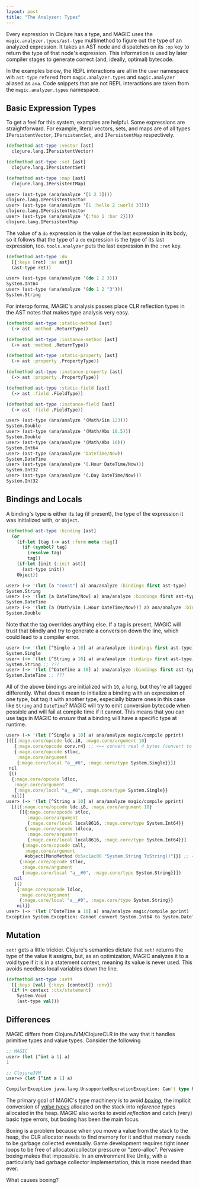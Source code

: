 ```yaml
---
layout: post
title: "The Analyzer: Types"
---
```


Every expression in Clojure has a type, and MAGIC uses the `magic.analyzer.types/ast-type` multimethod to figure out the type of an analyzed expression. It takes an AST node and dispatches on its `:op` key to return the type of that node's expression. This information is used by later compiler stages to generate correct (and, ideally, optimal) bytecode.

In the examples below, the REPL interactions are all in the `user` namespace wih `ast-type` `refer`ed from `magic.analyzer.types` and `magic.analyzer` aliased as `ana`. Code snippets that are not REPL interactions are taken from the `magic.analyzer.types` namespace.

## Basic Expression Types

To get a feel for this system, examples are helpful. Some expressions are straightforward. For example, literal vectors, sets, and maps are of all types `IPersistentVector`, `IPersistentSet`, and `IPersistentMap` respectively.

```clj
(defmethod ast-type :vector [ast]
  clojure.lang.IPersistentVector)

(defmethod ast-type :set [ast]
  clojure.lang.IPersistentSet)

(defmethod ast-type :map [ast]
  clojure.lang.IPersistentMap)
```

```clj
user> (ast-type (ana/analyze '[1 2 3])))
clojure.lang.IPersistentVector
user> (ast-type (ana/analyze '[1 :hello 2 :world 3])))
clojure.lang.IPersistentVector
user> (ast-type (ana/analyze '{:foo 1 :bar 2})))
clojure.lang.IPersistentMap
```

The value of a `do` expression is the value of the last expression in its body, so it follows that the type of a `do` expression is the type of its last expression, too. `tools.analyzer` puts the last expression in the `:ret` key.

```clj
(defmethod ast-type :do
  [{:keys [ret] :as ast}]
  (ast-type ret))
```

```clj
user> (ast-type (ana/analyze '(do 1 2 3)))
System.Int64
user> (ast-type (ana/analyze '(do 1 2 "3")))
System.String
```

For interop forms, MAGIC's analysis passes place CLR reflection types in the AST notes that makes type analysis very easy.

```clj
(defmethod ast-type :static-method [ast]
  (-> ast :method .ReturnType))

(defmethod ast-type :instance-method [ast]
  (-> ast :method .ReturnType))

(defmethod ast-type :static-property [ast]
  (-> ast :property .PropertyType))

(defmethod ast-type :instance-property [ast]
  (-> ast :property .PropertyType))

(defmethod ast-type :static-field [ast]
  (-> ast :field .FieldType))

(defmethod ast-type :instance-field [ast]
  (-> ast :field .FieldType))
```

```clj
user> (ast-type (ana/analyze '(Math/Sin 123)))
System.Double
user> (ast-type (ana/analyze '(Math/Abs 10.5)))
System.Double
user> (ast-type (ana/analyze '(Math/Abs 10)))
System.Int64
user> (ast-type (ana/analyze 'DateTime/Now))
System.DateTime
user> (ast-type (ana/analyze '(.Hour DateTime/Now)))
System.Int32
user> (ast-type (ana/analyze '(.Day DateTime/Now)))
System.Int32
```

## Bindings and Locals

A binding's type is either its tag (if present), the type of the expression it was initialized with, or `Object`.

```clj
(defmethod ast-type :binding [ast]
  (or
    (if-let [tag (-> ast :form meta :tag)]
      (if (symbol? tag)
        (resolve tag)
        tag))
    (if-let [init (:init ast)]
      (ast-type init))
    Object))
```

```clj
user> (-> '(let [a "const"] a) ana/analyze :bindings first ast-type)
System.String
user> (-> '(let [a DateTime/Now] a) ana/analyze :bindings first ast-type)
System.DateTime
user> (-> '(let [a (Math/Sin (.Hour DateTime/Now))] a) ana/analyze :bindings first ast-type)
System.Double
```

Note that the tag overrides anything else. If a tag is present, MAGIC will trust that blindly and try to generate a conversion down the line, which could lead to a compiler error.

```clj
user> (-> '(let [^Single a 10] a) ana/analyze :bindings first ast-type)
System.Single
user> (-> '(let [^String a 10] a) ana/analyze :bindings first ast-type)
System.String ;; ???
user> (-> '(let [^DateTime a 10] a) ana/analyze :bindings first ast-type)
System.DateTime ;; ???
```

All of the above bindings are initialized with `10`, a long, but they're all tagged differently. What does it mean to initialize a binding with an expression of one type, but tag it with another type, especially bizarre ones in this case like `String` and `DateTime`? MAGIC will try to emit conversion bytecode when possible and will fail at compile time if it cannot. This means that you can use tags in MAGIC to *ensure* that a binding will have a specific type at runtime.

```clj
user> (-> '(let [^Single a 10] a) ana/analyze magic/compile pprint)
[([{:mage.core/opcode ldc.i8, :mage.core/argument 10}
   {:mage.core/opcode conv.r4} ;; <== convert real 4 bytes (convert to a float)
   {:mage.core/opcode stloc,
    :mage.core/argument
    {:mage.core/local "a__#0", :mage.core/type System.Single}}])
 nil
 [()
  {:mage.core/opcode ldloc,
   :mage.core/argument
   {:mage.core/local "a__#0", :mage.core/type System.Single}}
  nil]]
user> (-> '(let [^String a 10] a) ana/analyze magic/compile pprint)
  [([{:mage.core/opcode ldc.i8, :mage.core/argument 10}
     [[{:mage.core/opcode stloc,
        :mage.core/argument
        {:mage.core/local local8616, :mage.core/type System.Int64}}
       {:mage.core/opcode ldloca,
        :mage.core/argument
        {:mage.core/local local8616, :mage.core/type System.Int64}}]
      {:mage.core/opcode call,
       :mage.core/argument
       #object[MonoMethod 0x5ac1ac06 "System.String ToString()"]}] ;; <== convert to string by calling ToString
     {:mage.core/opcode stloc,
      :mage.core/argument
      {:mage.core/local "a__#0", :mage.core/type System.String}}])
   nil
   [()
    {:mage.core/opcode ldloc,
     :mage.core/argument
     {:mage.core/local "a__#0", :mage.core/type System.String}}
    nil]]
user> (-> '(let [^DateTime a 10] a) ana/analyze magic/compile pprint)
Exception System.Exception: Cannot convert System.Int64 to System.DateTime
```

## Mutation

`set!` gets a little trickier. Clojure's semantics dictate that `set!` returns the type of the value it assigns, but, as an optimization, MAGIC analyzes it to a void type if it is in a statement context, meaning its value is never used. This avoids needless local variables down the line.

```clj
(defmethod ast-type :set!
  [{:keys [val] {:keys [context]} :env}]
  (if (= context :ctx/statement)
    System.Void
    (ast-type val)))
```

## Differences

MAGIC differs from ClojureJVM/ClojureCLR in the way that it handles primitive types and value types. Consider the following

```clj
;; MAGIC
user> (let [^int a 1] a)
1

;; ClojureJVM
user=> (let [^int a 1] a)

CompilerException java.lang.UnsupportedOperationException: Can't type hint a local with a primitive initializer, compiling:...
```

The primary goal of MAGIC's type machinery is to avoid [*boxing*][boxing], the implicit conversion of [*value types*][value type] allocated on the stack into *reference* types allocated in the heap. MAGIC also works to avoid *reflection* and catch (very) basic type errors, but boxing has been the main focus.

Boxing is a problem because when you move a value from the stack to the heap, the CLR allocator needs to find memory for it and that memory needs to be garbage collected eventually. Game development requires tight inner loops to be free of allocator/collector pressure or "zero-alloc". Pervasive boxing makes that impossible. In an environment like Unity, with a particularly bad garbage collector implementation, this is more needed than ever.

What causes boxing?

<!--
CLR/JVM differences
fn parameters
  Function<>
dynamic lang + static vm interop = types
unanswered questions
-->

[boxing]: https://en.wikipedia.org/wiki/Object_type_(object-oriented_programming)#Boxing
[value type]: https://docs.microsoft.com/en-us/dotnet/csharp/language-reference/keywords/value-types
